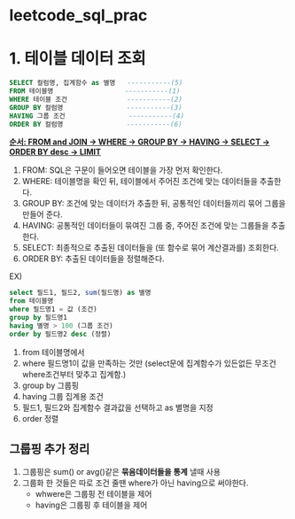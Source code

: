 # leetcode_sql_prac

# 1. 테이블 데이터 조회
~~~~sql
SELECT 컬럼명, 집계함수 as 별명   -----------(5)
FROM 테이블명                  -----------(1)
WHERE 테이블 조건               -----------(2)
GROUP BY 컬럼명                -----------(3)
HAVING 그룹 조건                -----------(4)
ORDER BY 컬럼명                -----------(6)
~~~~
**<U>순서: FROM and JOIN -> WHERE -> GROUP BY -> HAVING -> SELECT -> ORDER BY desc -> LIMIT</U>**
1) FROM: SQL은 구문이 들어오면 테이블을 가장 먼저 확인한다.
2) WHERE: 테이블명을 확인 뒤, 테이블에서 주어진 조건에 맞는 데이터들을 추출한다.
3) GROUP BY: 조건에 맞는 데이터가 추출한 뒤, 공통적인 데이터들끼리 묶어 그룹을 만들어 준다.
4) HAVING: 공통적인 데이터들이 묶여진 그룹 중, 주어진 조건에 맞는 그룹들을 추출한다.
5) SELECT: 최종적으로 추출된 데이터들을 (또 함수로 묶어 계산결과를) 조회한다.
6) ORDER BY: 추출된 데이터들을 정렬해준다.

EX)
~~~~sql
select 필드1, 필드2, sum(필드명) as 별명
from 테이블명
where 필드명1 = 값 (조건)
group by 필드명1
having 별명 > 100 (그룹 조건)
order by 필드명2 desc (정렬)
~~~~
1. from 테이블명에서
2. where 필드명1이 값을 만족하는 것만 (select문에 집계함수가 있든없든 무조건 where조건부터 맞추고 집계함.)
3. group by 그룹핑
4. having 그룹 집계용 조건
5. 필드1, 필드2와 집계함수 결과값을 선택하고 as 별명을 지정
6. order 정렬

## **그룹핑 추가 정리**
1) 그룹핑은 sum() or avg()같은 **묶음데이터들을 통계** 낼때 사용
2) 그룹화 한 것들은 따로 조건 줄땐 where가 아닌 having으로 써야한다.
   - whwere은 그룹핑 전 테이블을 제어
   - having은 그룹핑 후 테이블을 제어
